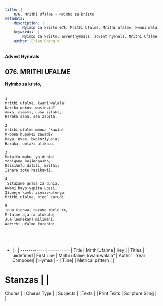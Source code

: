 ```yaml
---
title: |
    076. Mrithi Ufalme - Nyimbo za kristo
metadata:
    description: |
        Nyimbo za kristo 076. Mrithi Ufalme. Mrithi ufalme, kwani walala? Karibu wokovu wasinzia? Amka, simama, uvae silaha,  Haraka sana, saa zapita.  
    keywords:  |
        Nyimbo za kristo, adventhymnals, advent hymnals, Mrithi Ufalme, Mrithi ufalme, kwani walala?. 
    author: Brian Onang'o
---
```


#### Advent Hymnals
## 076. MRITHI UFALME
####  Nyimbo za kristo,

```txt

1
Mrithi ufalme, kwani walala?
Karibu wokovu wasinzia?
Amka, simama, uvae silaha, 
Haraka sana, saa zapita.

2
Mrithi ufalme mbona `kawia? 
M-bona hupokei zawadi?
Haya, uvae, Mwokoziyuaja; 
Haraka, umlaki afikapo.

3
Mataifa makuu ya dunia! 
Yapigana kujiangusha;
Usisihofu dalili, mrithi; 
Ishara zote hazikawii.

4
`Sitazame anasa za dunia,
Kwani hayo yapita upesi;
Zivunje kamba zinazokufunga;
Mrithi ufalme, njoo` karudi.

5
Inua kichwa, tazama mbele tu,
M-falme aja na utukufu;
Jua laonekana milimani,
Warithi ufalme furahini.






```

- |   -  |
-------------|------------|
Title | Mrithi Ufalme |
Key |  |
Titles | undefined |
First Line | Mrithi ufalme, kwani walala? |
Author | 
Year | 
Composer| |
Hymnal|  - |
Tune|  |
Metrical pattern | |
# Stanzas |  |
Chorus |  |
Chorus Type |  |
Subjects | |
Texts |  |
Print Texts | 
Scripture Song |  |
    
